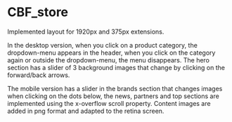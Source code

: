 # CBF_store
Implemented layout for 1920px and 375px extensions.

In the desktop version, when you click on a product category, the dropdown-menu appears in the header, when you click on the category again or outside the dropdown-menu, the menu disappears.
The hero section has a slider of 3 background images that change by clicking on the forward/back arrows.

The mobile version has a slider in the brands section that changes images when clicking on the dots below, the news, partners and top sections are implemented using the x-overflow scroll property.
Content images are added in png format and adapted to the retina screen.
